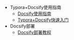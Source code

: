 * Typora+Docsify使用指南
  * [Docsify使用指南](/docs/Docsify使用指南.md)
  * [Typora+Docsify快速入门](/docs/Typora+Docsify快速入门.md)
* Docsify部署
  * [Docsify部署教程](/docs/Docsify部署教程.md)

